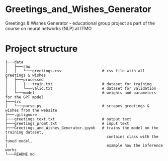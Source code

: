 # Greetings_and_Wishes_Generator
Greetings & Wishes Generator - educational group project as part of the course on neural networks (NLP) at ITMO 

# Project structure 
```
├───data
│   ├───raw                     
│   │   └───greetings.csv                  # csv file with all greetings & wishes
│   ├───processed
│   │   ├───train.txt                      # dataset for training
│   │   └───valid.txt                      # dataset for validation
│   └───model                              # weights and parameters for the GPT model
├───src                         
│   └───parse.py                           # scrapes greetings & wishes from the website
├───.gitignore
├───greetings_text.txt                     # output text
├───greetings_promt.txt                    # input text
├───Greetings_and_Wishes_Generator.ipynb   # trains the model on the training dataset,
│                                            contains class with the tuned model,
│                                            example how the inference works
└───README.md
```
